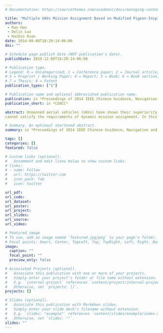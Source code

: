 ```yaml
---
# Documentation: https://sourcethemes.com/academic/docs/managing-content/

title: "Multiple UAVs Mission Assignment Based on Modified Pigeon-Inspired Optimization Algorithm"
authors: 
 - Ran Hao
 - Delin Luo
 - Haibin Duan
date: 2014-08-08T18:20:14-06:00
doi: ""

# Schedule page publish date (NOT publication's date).
publishDate: 2019-12-09T18:20:14-06:00

# Publication type.
# Legend: 0 = Uncategorized; 1 = Conference paper; 2 = Journal article;
# 3 = Preprint / Working Paper; 4 = Report; 5 = Book; 6 = Book section;
# 7 = Thesis; 8 = Patent
publication_types: ["1"]

# Publication name and optional abbreviated publication name.
publication: in *Proceedings of 2014 IEEE Chinese Guidance, Navigation and Control Conference (CGNCC'14)*
publication_short: in *CGNCC*

abstract: Unmanned aerial vehicles (UAVs) have shown their superiority for applications in performing military and civilian missions. In which, multiple UAVs mission assignment is becoming more important for today’s military activities. So far, there have been many bio-inspired computation algorithms for solving multiple UAVs mission assignment problems, including particle swarm optimization (PSO), differential evolution algorithm (DE) and so on. However, deficiencies of these approaches exist inevitably, which
cannot satisfy the requirements of dynamic mission assignment. In this paper, a new UAV assignment model focusing on the energy consumption of UAV is brought up which can be easily applied to intelligence algorithms. Meanwhile, we propose a new approach by applying the modified Pigeon-Inspired Optimization (PIO) algorithm to sovle the multiple UAVs mission assignment problem. The simulation results show that the modified PIO algorithm is more effective when compared with other state-of-the-art algorithms in addressing mission assignment problem for multiple UAVs.

# Summary. An optional shortened abstract.
summary: in *Proceedings of 2014 IEEE Chinese Guidance, Navigation and Control Conference (CGNCC'14)*

tags: []
categories: []
featured: false

# Custom links (optional).
#   Uncomment and edit lines below to show custom links.
# links:
# - name: Follow
#   url: https://twitter.com
#   icon_pack: fab
#   icon: twitter

url_pdf:
url_code:
url_dataset:
url_poster:
url_project:
url_slides:
url_source:
url_video:

# Featured image
# To use, add an image named `featured.jpg/png` to your page's folder. 
# Focal points: Smart, Center, TopLeft, Top, TopRight, Left, Right, BottomLeft, Bottom, BottomRight.
image:
  caption: ""
  focal_point: ""
  preview_only: false

# Associated Projects (optional).
#   Associate this publication with one or more of your projects.
#   Simply enter your project's folder or file name without extension.
#   E.g. `internal-project` references `content/project/internal-project/index.md`.
#   Otherwise, set `projects: []`.
projects: []

# Slides (optional).
#   Associate this publication with Markdown slides.
#   Simply enter your slide deck's filename without extension.
#   E.g. `slides: "example"` references `content/slides/example/index.md`.
#   Otherwise, set `slides: ""`.
slides: ""
---
```

